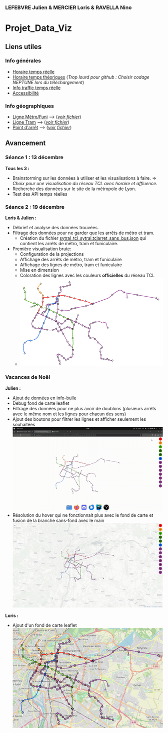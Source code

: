 ### LEFEBVRE Julien & MERCIER Loris & RAVELLA Nino
# Projet_Data_Viz

## Liens utiles
### Info générales
- [Horaire temps réelle](https://data.grandlyon.com/portail/fr/jeux-de-donnees/prochains-passages-reseau-transports-commun-lyonnais-rhonexpress-disponibilites-temps-reel/info)
- [Horaire temps théoriques](https://data.grandlyon.com/portail/fr/jeux-de-donnees/horaires-theoriques-reseau-transports-commun-lyonnais/telechargements) (*Trop lourd pour github : Choisir codage NEPTUNE lors du téléchargement*)
- [Info traffic temps réelle](https://data.grandlyon.com/portail/fr/jeux-de-donnees/alertes-trafic-reseau-transports-commun-lyonnais-v2/api)
- [Accessibilité](https://data.grandlyon.com/portail/fr/jeux-de-donnees/alerte-accessibilite-reseau-transports-commun-lyonnais/api)

### Info géographiques
- [Ligne Métro/Funi](https://data.grandlyon.com/portail/fr/jeux-de-donnees/lignes-metro-funiculaire-reseau-transports-commun-lyonnais-v2/info) --> (*[voir fichier](./data/sytral_tcl_sytral.tcllignemetrofuni_2_0_0.json)*)
- [Ligne Tram](https://data.grandlyon.com/portail/fr/jeux-de-donnees/lignes-tramway-reseau-transports-commun-lyonnais-v2/info) --> (*[voir fichier](./data/sytral_tcl_sytral.tcllignetram_2_0_0.json)*)
- [Point d'arrêt](https://data.grandlyon.com/portail/fr/jeux-de-donnees/points-arret-reseau-transports-commun-lyonnais/telechargements) --> (*[voir fichier](./data/sytral_tcl_sytral.tclarret.json)*)

## Avancement
### Séance 1 : 13 décembre
**Tous les 3 :** 
- Brainstorming sur les données à utiliser et les visualisations à faire. => *Choix pour une visualisation du réseau TCL avec horaire et affluence.*
- Recherche des données sur le site de la métropole de Lyon. 
- Test des API temps réelles

### Séance 2 : 19 décembre
**Loris & Julien :**
- Débrief et analyse des données trouvées.
- Filtrage des données pour ne garder que les arrêts de métro et tram.
  - Création du fichier [sytral_tcl_sytral.tclarret_sans_bus.json](./data/sytral_tcl_sytral.tclarret_sans_bus.json) qui contient les arrêts de métro, tram et funiculaire.
- Première visualisation brute:
  -  Configuration de la projections
  - Affichage des arrêts de métro, tram et funiculaire
  - Affichage des lignes de métro, tram et funiculaire
  - Mise en dimension
  - Coloration des lignes avec les couleurs **officielles** du réseau TCL
  - ![Viz1.png](img/Viz1.png)

### Vacances de Noël
**Julien :**
- Ajout de données en info-bulle
- Debug fond de carte leaflet
- Filtrage des données pour ne plus avoir de doublons (plusieurs arrêts avec le même nom et les lignes pour chacun des sens)
- Ajout des boutons pour filtrer les lignes et afficher seulement les souhaitées
  ![filtre](img/filtre.gif)
- Résolution du hover qui ne fonctionnait plus avec le fond de carte et fusion de la branche sans-fond avec le main
![Filtre et fond de carte](img/filtre+fond.gif)

**Loris :**
- Ajout d'un fond de carte leaflet
![Viz2.png](img/Viz2.png)

